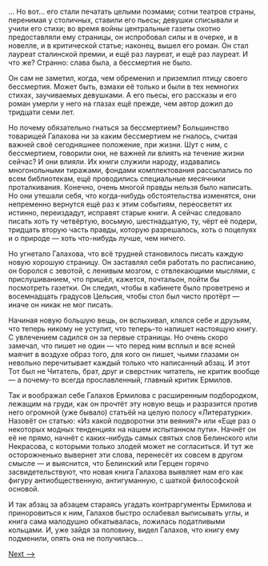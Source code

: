 … Но вот… его стали печатать целыми поэмами; сотни театров страны, перенимая у столичных, ставили его пьесы; девушки списывали и учили его стихи; во время войны центральные газеты охотно предоставляли ему страницы, он испробовал силы и в очерке, и в новелле, и в критической статье; наконец, вышел его роман. Он стал лауреат сталинской премии, и ещё раз лауреат, и ещё раз лауреат. И что же? Странно: слава была, а бессмертия не было.

Он сам не заметил, когда, чем обременил и приземлил птицу своего бессмертия. Может быть, взмахи её только и были в тех немногих стихах, заучиваемых девушками. А его пьесы, его рассказы и его роман умерли у него на глазах ещё прежде, чем автор дожил до тридцати семи лет.

Но почему обязательно гнаться за бессмертием? Большинство товарищей Галахова ни за каким бессмертием не гналось, считая важней своё сегодняшнее положение, при жизни. Шут с ним, с бессмертием, говорили они, не важней ли влиять на течение жизни сейчас? И они влияли. Их книги служили народу, издавались многонольными тиражами, фондами комплектования рассылались по всем библиотекам, ещё проводились специальные месячники проталкивания. Конечно, очень многой правды нельзя было написать. Но они утешали себя, что когда-нибудь обстоятельства изменятся, они непременно вернутся ещё раз к этим событиям, переосветят их истинно, переиздадут, исправят старые книги. А сейчас следовало писать хоть ту четвёртую, восьмую, шестнадцатую, ту, чёрт её подери, тридцать вторую часть правды, которую разрешалось, хоть о поцелуях и о природе — хоть что-нибудь лучше, чем ничего.

Но угнетало Галахова, что всё трудней становилось писать каждую новую хорошую страницу. Он заставлял себя работать по расписанию, он боролся с зевотой, с ленивым мозгом, с отвлекающими мыслями, с прислушиванием, что пришёл, кажется, почтальон, пойти бы посмотреть газетки. Он следил, чтобы в кабинете было проветрено и восемнадцать градусов Цельсия, чтобы стол был чисто протёрт — иначе он никак не мог писать.

Начиная новую большую вещь, он вспыхивал, клялся себе и друзьям, что теперь никому не уступит, что теперь-то напишет настоящую книгу. С увлечением садился он за первые страницы. Но очень скоро замечал, что пишет не один — что перед ним всплыл и все ясней маячит в воздухе образ того, для кого он пишет, чьими глазами он невольно перечитывает каждый только что написанный абзац. И этот Тот был не Читатель, брат, друг и сверстник читатель, не критик вообще — а почему-то всегда прославленный, главный критик Ермилов.

Так и воображал себе Галахов Ермилова с расширенным подбородком, лежащим на груди, как он прочтёт эту новую вещь и разразится против него огромной (уже бывало) статьёй на целую полосу «Литературки». Назовёт он статью: «Из какой подворотни эти веяния?» или «Еще раз о некоторых модных тенденциях на нашем испытанном пути». Начнёт он её не прямо, начнёт с каких-нибудь самых святых слов Белинского или Некрасова, с которыми только злодей может не согласиться. И тут же осторожненько вывернет эти слова, перенесёт их совсем в другом смысле — и выяснится, что Белинский или Герцен горячо засвидетельствуют, что новая книга Галахова выявляет нам его как фигуру антиобщественную, антигуманную, с шаткой философской основой.

И так абзац за абзацем стараясь угадать контраргументы Ермилова и приноровиться к ним, Галахов быстро ослабевал выписывать углы, и книга сама малодушно обкатывалась, ложилась податливыми кольцами. И, уже зайдя за половину, видел Галахов, что книгу ему подменили, опять она не получилась…

[Next -->](https://github.com/AdamSkywalker/literature/blob/master/citations/ru/%D0%A1%D0%BE%D0%BB%D0%B6%D0%B5%D0%BD%D0%B8%D1%86%D1%8B%D0%BD/%D0%92%20%D0%BA%D1%80%D1%83%D0%B3%D0%B5%20%D0%BF%D0%B5%D1%80%D0%B2%D0%BE%D0%BC/29%20-%20%D0%9E%D1%82%D1%86%D1%8B%20%D0%B8%20%D0%B4%D0%B5%D1%82%D0%B8.md)